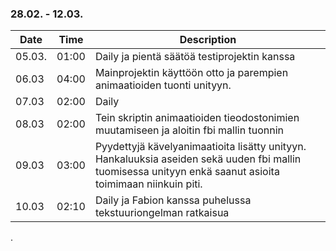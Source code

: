 ### 28.02. - 12.03.

| Date   | Time  | Description     |
| ------ | ----- | --------------- |
| 05.03. | 01:00 |Daily ja pientä säätöä testiprojektin kanssa|
| 06.03  | 04:00 |Mainprojektin käyttöön otto ja parempien animaatioiden tuonti unityyn.|
| 07.03  | 02:00 |Daily|
| 08.03  | 02:00 |Tein skriptin animaatioiden tieodostonimien muutamiseen ja aloitin fbi mallin tuonnin|
| 09.03  | 03:00 |Pyydettyjä kävelyanimaatioita lisätty unityyn. Hankaluuksia aseiden sekä uuden fbi mallin tuomisessa unityyn enkä saanut asioita toimimaan niinkuin piti.|
| 10.03  | 02:10 |Daily ja Fabion kanssa puhelussa tekstuuriongelman ratkaisua|
.
